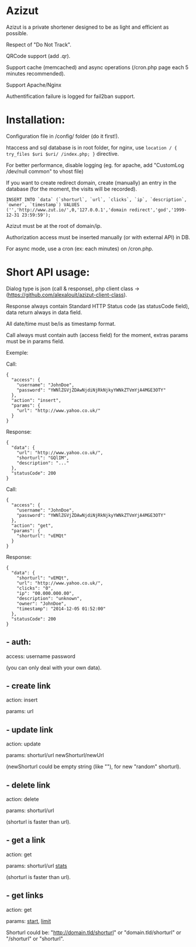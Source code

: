 Azizut
======

Azizut is a private shortener designed to be as light and efficient as possible.



Respect of "Do Not Track".

QRCode support (add .qr).

Support cache (memcached) and async operations (/cron.php page each 5 minutes recommended).

Support Apache/Nginx

Authentification failure is logged for fail2ban support.


# Installation:

Configuration file in /config/ folder (do it first!).

htaccess and sql database is in root folder, for nginx, use ```location / { try_files $uri $uri/ /index.php; }``` directive.

For better performance, disable logging (eg. for apache, add "CustomLog /dev/null common" to vhost file)

If you want to create redirect domain, create (manually) an entry in the database (for the moment, the visits will be recorded).
```
INSERT INTO `data` (`shorturl`, `url`, `clicks`, `ip`, `description`, `owner`, `timestamp`) VALUES ('','http://www.zut.io/',0,'127.0.0.1','domain redirect','god','1999-12-31 23:59:59');
```

Azizut must be at the root of domain/ip.

Authorization access must be inserted manually (or with external API) in DB.

For async mode, use a cron (ex: each minutes) on /cron.php.


# Short API usage:

Dialog type is json (call & response),  php client class -> (https://github.com/alexalouit/azizut-client-class).

Response always contain Standard HTTP Status code (as statusCode field), data return always in data field.

All date/time must be/is as timestamp format.

Call always must contain auth (access field) for the moment, extras params must be in params field.

Exemple:

Call:

```
{
  "access": {
    "username": "JohnDoe",
    "password": "YWNlZGVjZDAwNjdiNjRkNjkyYWNkZTVmYjA4MGE3OTY"
  },
  "action": "insert",
  "params": {
    "url": "http://www.yahoo.co.uk/"
  }
}
```

Response:

```
{
  "data": {
    "url": "http://www.yahoo.co.uk/",
    "shorturl": "GQlIM",
    "description": "..."
  },
  "statusCode": 200
}
```

Call:

```
{
  "access": {
    "username": "JohnDoe",
    "password": "YWNlZGVjZDAwNjdiNjRkNjkyYWNkZTVmYjA4MGE3OTY"
  },
  "action": "get",
  "params": {
    "shorturl": "vEMQt"
  }
}
```

Response:

```
{
  "data": {
    "shorturl": "vEMQt",
    "url": "http://www.yahoo.co.uk/",
    "clicks": "0",
    "ip": "00.000.000.00",
    "description": "unknown",
    "owner": "JohnDoe",
    "timestamp": "2014-12-05 01:52:00"
  },
  "statusCode": 200
}
```


## - auth:

access: username password

(you can only deal with your own data).


## - create link

action: insert

params: url


## - update link

action: update

params: shorturl/url newShorturl/newUrl

(newShorturl could be empty string (like ""),  for new "random" shorturl).



## - delete link

action: delete

params: shorturl/url

(shorturl is faster than url).



## - get a link

action: get

params: shorturl/url [stats](bool)

(shorturl is faster than url).


## - get links

action: get

params: [start](int), [limit](int)


Shorturl could be: "http://domain.tld/shorturl" or "domain.tld/shorturl" or "/shorturl" or "shorturl".
